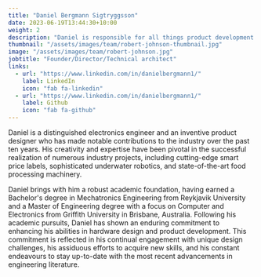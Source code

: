 ```yaml
---
title: "Daniel Bergmann Sigtryggsson"
date: 2023-06-19T13:44:30+10:00
weight: 2
description: "Daniel is responsible for all things product development and testing. He also takes care of business operations and fundraising"
thumbnail: "/assets/images/team/robert-johnson-thumbnail.jpg"
image: "/assets/images/team/robert-johnson.jpg"
jobtitle: "Founder/Director/Technical architect"
links:
  - url: "https://www.linkedin.com/in/danielbergmann1/"
    label: LinkedIn
    icon: "fab fa-linkedin"
  - url: "https://www.linkedin.com/in/danielbergmann1/"
    label: Github
    icon: "fab fa-github"
---
```

Daniel is a distinguished electronics engineer and an inventive product designer who has made notable contributions to the industry over the past ten years. His creativity and expertise have been pivotal in the successful realization of numerous industry projects, including cutting-edge smart price labels, sophisticated underwater robotics, and state-of-the-art food processing machinery.

Daniel brings with him a robust academic foundation, having earned a Bachelor's degree in Mechatronics Engineering from Reykjavik University and a Master of Engineering degree with a focus on Computer and Electronics from Griffith University in Brisbane, Australia. Following his academic pursuits, Daniel has shown an enduring commitment to enhancing his abilities in hardware design and product development. This commitment is reflected in his continual engagement with unique design challenges, his assiduous efforts to acquire new skills, and his constant endeavours to stay up-to-date with the most recent advancements in engineering literature.